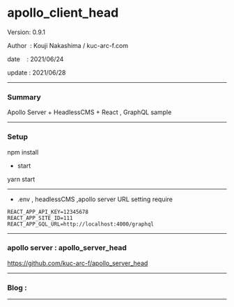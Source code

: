﻿# apollo_client_head

 Version: 0.9.1

 Author  : Kouji Nakashima / kuc-arc-f.com

 date    : 2021/06/24

 update  : 2021/06/28 

***
### Summary

Apollo Server + HeadlessCMS + React , GraphQL sample

***
### Setup

npm install

* start

yarn start

***
* .env , headlessCMS ,apollo server URL setting require

```
REACT_APP_API_KEY=12345678
REACT_APP_SITE_ID=111
REACT_APP_GQL_URL=http://localhost:4000/graphql
```

***
### apollo server : apollo_server_head

https://github.com/kuc-arc-f/apollo_server_head

***
### Blog :


***


